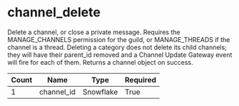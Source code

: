# channel_delete 
Delete a channel, or close a private message. Requires the MANAGE_CHANNELS permission for the guild, or MANAGE_THREADS if the channel is a thread. Deleting a category does not delete its child channels; they will have their parent_id removed and a Channel Update Gateway event will fire for each of them. Returns a channel object on success. 

 Count | Name | Type | Required        
 ----|----|----|----
 1 | channel_id | Snowflake | True